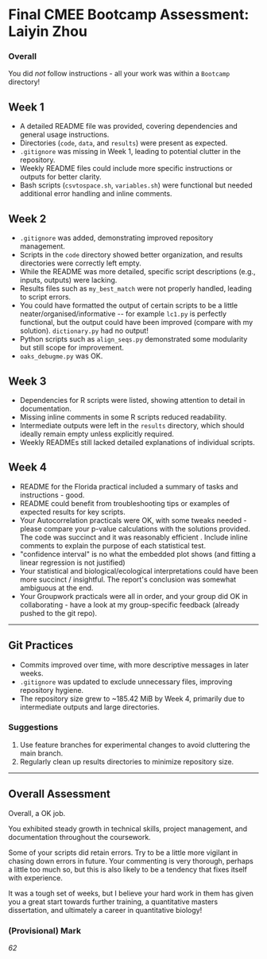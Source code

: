 
# Final CMEE Bootcamp Assessment: Laiyin Zhou

### Overall

You did *not* follow instructions - all your work was within a `Bootcamp` directory!

## Week 1

  - A detailed README file was provided, covering dependencies and general usage instructions.
  - Directories (`code`, `data`, and `results`) were present as expected.
  - `.gitignore` was missing in Week 1, leading to potential clutter in the repository.
  - Weekly README files could include more specific instructions or outputs for better clarity.
  - Bash scripts (`csvtospace.sh`, `variables.sh`) were functional but needed additional error handling and inline comments.

## Week 2
  - `.gitignore` was added, demonstrating improved repository management.
  - Scripts in the `code` directory showed better organization, and results directories were correctly left empty.
  - While the README was more detailed, specific script descriptions (e.g., inputs, outputs) were lacking.
  - Results files such as `my_best_match` were not properly handled, leading to script errors.
  - You could have formatted the output of certain scripts to be a little neater/organised/informative -- for example `lc1.py` is perfectly functional, but the output could have been improved (compare with my solution). `dictionary.py` had no output!
  - Python scripts such as `align_seqs.py` demonstrated some modularity but still scope for improvement.
  - `oaks_debugme.py` was OK.

## Week 3
  - Dependencies for R scripts were listed, showing attention to detail in documentation.
  - Missing inline comments in some R scripts reduced readability.
  - Intermediate outputs were left in the `results` directory, which should ideally remain empty unless explicitly required.
  - Weekly READMEs still lacked detailed explanations of individual scripts.

## Week 4
  - README for the Florida practical included a summary of tasks and instructions - good.
  - README could benefit from troubleshooting tips or examples of expected results for key scripts.
  - Your Autocorrelation practicals were OK, with some tweaks needed - please compare your p-value calculations with the solutions provided. The code was succinct and it was reasonably efficient . Include inline comments to explain the purpose of each statistical test.
  - "confidence interval" is no what the embedded plot shows (and fitting a linear regression is not justified)
  - Your statistical and biological/ecological interpretations could have been more succinct / insightful. The report's conclusion was somewhat ambiguous at the end.
  - Your Groupwork practicals were all in order, and your group did OK in collaborating  - have a look at my group-specific feedback (already pushed to the git repo).

---

## Git Practices

- Commits improved over time, with more descriptive messages in later weeks.
- `.gitignore` was updated to exclude unnecessary files, improving repository hygiene.
- The repository size grew to ~185.42 MiB by Week 4, primarily due to intermediate outputs and large directories.

### Suggestions
1. Use feature branches for experimental changes to avoid cluttering the main branch.
2. Regularly clean up results directories to minimize repository size.

---

## Overall Assessment

Overall, a OK job. 

You exhibited steady growth in technical skills, project management, and documentation throughout the coursework. 

Some of your scripts did retain errors. Try to be a little more vigilant in chasing down errors in future. Your commenting is very thorough, perhaps a little too much so, but this is also likely to be a tendency that fixes itself with experience.

It was a tough set of weeks, but I believe your hard work in them has given you a great start towards further training, a quantitative masters dissertation, and ultimately a career in quantitative biology! 

### (Provisional) Mark

 *62*
